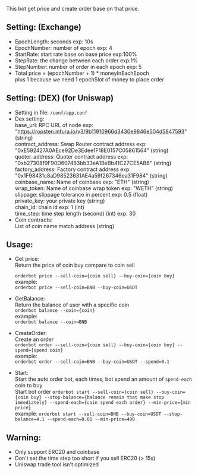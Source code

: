 This bot get price and create order base on that price.  

Setting: (Exchange)
-

- EpochLength: seconds exp: 10s
- EpochNumber: number of epoch exp: 4
- StartRate: start rate base on base price exp:100%
- StepRate: the change between each order exp:1%
- StepNumber: number of order in each epoch exp: 5
- Total price = (epochNumber + 1) * moneyInEachEpoch  
  plus 1 because we need 1 epochSlot of money to place order
  

Setting: (DEX) (for Uniswap)
- 

- Setting in file: `/conf/app.conf`
- Dex setting:  
  base_url: RPC URL of node exp: "https://ropsten.infura.io/v3/9b11910966d3430e9846e504d5847593" (string)  
  contract_address: Swap Router contract address exp: "0xE592427A0AEce92De3Edee1F18E0157C05861564" (string)    
  quoter_address: Quoter contract address exp: "0xb27308f9F90D607463bb33eA1BeBb41C27CE5AB6" (string)
  factory_address: Factory contract address exp: "0x1F98431c8aD98523631AE4a59f267346ea31F984" (string)
  coinbase_name: Name of coinbase exp: "ETH" (string)  
  wrap_token: Name of coinbase wrap token exp: "WETH" (string)    
  slippage: slippage tolerance in percent exp: 0.5 (float)  
  private_key: your private key  (string)  
  chain_id: chain id exp: 1 (int)  
  time_step: time step length (second) (int) exp: 30
- Coin contracts:  
  List of coin name match address (string)
  
Usage:
-

- Get price:  
  Return the price of coin buy compare to coin sell

  `orderbot price --sell-coin={coin sell} --buy-coin={coin buy}`  
  example:  
  `orderbot price --sell-coin=BNB --buy-coin=USDT`

- GetBalance:  
  Return the balance of user with a specific coin  
  `orderbot balance --coin={coin}`  
  example:  
  `orderbot balance --coin=BNB`  

- CreateOrder:  
  Create an order  
  `orderbot order --sell-coin={coin sell} --buy-coin={coin buy} --spend={spend coin}`  
  example:  
  `orderbot order --sell-coin=BNB --buy-coin=USDT --spend=0.1`  

- Start:  
  Start the auto order bot, each times, bot spend an amount of `spend-each` coin to buy  
  Start bot order
  `orderbot start --sell-coin={coin sell} --buy-coin={coin buy} --stop-balance={balance remain that make stop immediately} --spend-each={coin spend each order} --min-price={min price}`  
  example:
  `orderbot start --sell-coin=BNB --buy-coin=USDT --stop-balance=4.1 --spend-each=0.01 --min-price=400` 
  
Warning:
-

- Only support ERC20 and coinbase
- Don't set the time step too short if you sell ERC20 (> 15s)
- Uniswap trade tool isn't optimized